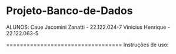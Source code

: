 # Projeto-Banco-de-Dados

ALUNOS:
Caue Jacomini Zanatti - 22.122.024-7
Vinicius Henrique - 22.122.063-5

==================================
Instruções de uso:
